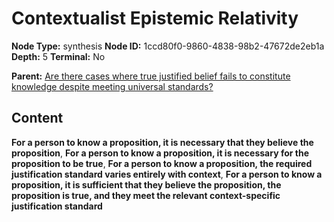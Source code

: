 # Contextualist Epistemic Relativity

**Node Type:** synthesis
**Node ID:** 1ccd80f0-9860-4838-98b2-47672de2eb1a
**Depth:** 5
**Terminal:** No

**Parent:** [Are there cases where true justified belief fails to constitute knowledge despite meeting universal standards?](are-there-cases-where-true-justified-belief-fails-to-constitute-knowledge-despite-meeting-universal-standards-antithesis-a71e74b3-3376-49d4-9881-57c04923a492.md)

## Content

**For a person to know a proposition, it is necessary that they believe the proposition**, **For a person to know a proposition, it is necessary for the proposition to be true**, **For a person to know a proposition, the required justification standard varies entirely with context**, **For a person to know a proposition, it is sufficient that they believe the proposition, the proposition is true, and they meet the relevant context-specific justification standard**

